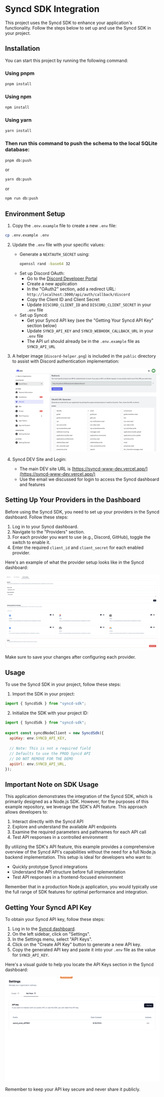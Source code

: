 # Syncd SDK Integration

This project uses the Syncd SDK to enhance your application's functionality. Follow the steps below to set up and use the Syncd SDK in your project.

## Installation

You can start this project by running the following command:

### Using pnpm

```bash
pnpm install
```

### Using npm

```bash
npm install
```

### Using yarn

```bash
yarn install
```

### Then run this command to push the schema to the local SQLite database:

```bash
pnpm db:push
```

or

```bash
yarn db:push
```

or

```bash
npm run db:push
```

## Environment Setup

1. Copy the `.env.example` file to create a new `.env` file:

```bash
cp .env.example .env
```

2. Update the `.env` file with your specific values:

   - Generate a `NEXTAUTH_SECRET` using:
     ```bash
     openssl rand -base64 32
     ```
   - Set up Discord OAuth:
     - Go to the [Discord Developer Portal](https://discord.com/developers/applications/)
     - Create a new application
     - In the "OAuth2" section, add a redirect URL: `http://localhost:3000/api/auth/callback/discord`
     - Copy the Client ID and Client Secret
     - Update `DISCORD_CLIENT_ID` and `DISCORD_CLIENT_SECRET` in your `.env` file
   - Set up Syncd:
     - Get your Syncd API key (see the "Getting Your Syncd API Key" section below)
     - Update `SYNCD_API_KEY` and `SYNCD_WEBHOOK_CALLBACK_URL` in your `.env` file
     - The API url should already be in the `.env.example` file as `SYNCD_API_URL`

3. A helper image (`discord-helper.png`) is included in the `public` directory to assist with Discord authentication implementation:

   ![Discord Authentication Helper](public/discord-helper.png)

4. Syncd DEV Site and Login:
   - The main DEV site URL is [https://syncd-www-dev.vercel.app/](https://syncd-www-dev.vercel.app/)
   - Use the email we discussed for login to access the Syncd dashboard and features

## Setting Up Your Providers in the Dashboard

Before using the Syncd SDK, you need to set up your providers in the Syncd dashboard. Follow these steps:

1. Log in to your Syncd dashboard.
2. Navigate to the "Providers" section.
3. For each provider you want to use (e.g., Discord, GitHub), toggle the switch to enable it.
4. Enter the required `client_id` and `client_secret` for each enabled provider.

Here's an example of what the provider setup looks like in the Syncd dashboard:

![Syncd Dashboard Project Settings](public/syncd-dashboard-project.png)

Make sure to save your changes after configuring each provider.

## Usage

To use the Syncd SDK in your project, follow these steps:

1. Import the SDK in your project:

```javascript
import { SyncdSdk } from "syncd-sdk";
```

2. Initialize the SDK with your project ID:

```javascript
import { SyncdSdk } from "syncd-sdk";

export const syncdNodeClient = new SyncdSdk({
  apiKey: env.SYNCD_API_KEY,

  // Note: This is not a required field
  // Defaults to use the PROD Syncd API
  // DO NOT REMOVE FOR THE DEMO
  apiUrl: env.SYNCD_API_URL,
});
```

## Important Note on SDK Usage

This application demonstrates the integration of the Syncd SDK, which is primarily designed as a Node.js SDK. However, for the purposes of this example repository, we leverage the SDK's API feature. This approach allows developers to:

1. Interact directly with the Syncd API
2. Explore and understand the available API endpoints
3. Examine the required parameters and pathnames for each API call
4. Test API responses in a controlled environment

By utilizing the SDK's API feature, this example provides a comprehensive overview of the Syncd API's capabilities without the need for a full Node.js backend implementation. This setup is ideal for developers who want to:

- Quickly prototype Syncd integrations
- Understand the API structure before full implementation
- Test API responses in a frontend-focused environment

Remember that in a production Node.js application, you would typically use the full range of SDK features for optimal performance and integration.

## Getting Your Syncd API Key

To obtain your Syncd API key, follow these steps:

1. Log in to the [Syncd dashboard](https://syncd-www-dev.vercel.app/dashboard/).
2. On the left sidebar, click on "Settings".
3. In the Settings menu, select "API Keys".
4. Click on the "Create API Key" button to generate a new API key.
5. Copy the generated API key and paste it into your `.env` file as the value for `SYNCD_API_KEY`.

Here's a visual guide to help you locate the API Keys section in the Syncd dashboard:

![Syncd API Key Section](public/syncd-api-key.png)

Remember to keep your API key secure and never share it publicly.
